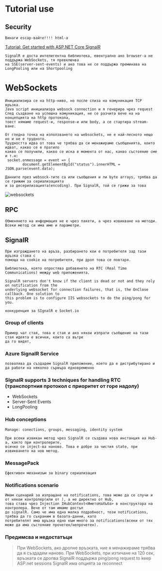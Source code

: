 # Tutorial use
## Security 
```
Винаги escap-вайте!!!! html-a
```
[Tutorial: Get started with ASP.NET Core SignalR]

[Tutorial: Get started with ASP.NET Core SignalR]: <https://docs.microsoft.com/en-us/aspnet/core/tutorials/signalr?view=aspnetcore-5.0&tabs=visual-studio>

```
SignalR е доста интелигентна библиотека, евентуално ако browser-а не поддържа WebSockets, тя превключва
на SSE(server-sent-events) и ако това не се поддържа преминава на LongPooling или на Shortpooling
```

# WebSockets
```
Инициализира се на http-ниво, но после слиза на комуникация TCP връзка.
Java script инициализра websock connection и я генерира чрез request
След създване на успешна комуникация, не се разчита вече на на концепцията на http протокола, 
тоест нямаме request-и, response-и или body, а се стартира stream-ване.
```
```
От гледна точка на използването на websockets, не е най-лесното нещо но и не е трудното.
Трудността идва от това че трябва да си менажираме съобщенията, които идват, какво се е пратило
какво се получили, какво се иска в момента от нас, какво състояние сме и т.н:
 socket.onmessage = event => {
        document.getElementById("status").innerHTML = JSON.parse(event.data);
```
```
Данните през websock-тите са или съобщения и ли byte arrays, трябва да се грижим за сериализацията
и за десерилизацията(encoding). При SignalR, той се грижи за това
```
![websockets](https://pasteboard.co/K6yrMig.jpg)

## RPC
```
Обменянето на информация не е чрез пакети, а чрез извикване на методи. Всеки метод си има име и параметри.
```

## SignalR 
```
При изграждането на връза, разбирането кои е потребителя зад тази връзка става с
помоща на cookie на потребителя, при дроп това се повтаря.
```
```
Библиотека, която опростява добавянето на RTC (Real Time Communications) между web приложенията.
```
```
SignalR servers don't know if the client is dead or not and they rely on notification from the 
underlying websocket for connection failures, that is, the OnClose callback. One solution to 
this problem is to configure IIS websockets to do the ping/pong for you. 
```
```
конкуренция за SIgnalR e Socket.io
```
### Group of clients
```
Пример чат стая, това е стая и ако някои изпрати съобщение на тази стая идеята е всички, които са вътре
да го видят,
```
### Azure SignalR Service
```
позволява да създадем SignalR приложение, което да е дистрибутирано и да работи на няколко сървъра едновременно
```
### SIgnalR supports 3 techniques for handling RTC (транспортния протокол с приоритет от горе надолу)
* WebSockets
* Server-Sent Events
* LongPooling

### Hub conceptions
```
Manage: conections, groups, messaging, identity system
```
```
При всеки извикан метод чрез SignalR се създава нова инстанция на Hub-a, както при контролерите,
всичко се inject-ва наново. Това е добре за чистия state, при извикването на нов метод. 
```

### MessagePack
```
Ефективен механизъм за binary сериализация
```

### Notifications scenario
```
Имам сценарий за изпращане на notifications, това може да се случи и от някои контролер(или от ), а не директно от Hub, 
това става чрез Injection IHubContext<ИметоНаХъба> в конструктора на контролера. Вече от там имаме достъп 
до signalR. Само че има една малка подробност, този notifications, трябва да го съхраним в базата-данни, като 
потребителят има връзка едно към много за notifications(всеки от тях може да има състояние прочетен/непрочетен).
```

### Предимсва и недостатъци
> При WebSockets, ако дропне връзката, ние я менажираме трябва да я създадем наново.
> При WebSockets, при изтичане на 120 сек, връзката се дропва 
> SignalR поддържа ping/pong request to keep ASP.net sessions
> SignalR има опцията за reconnect